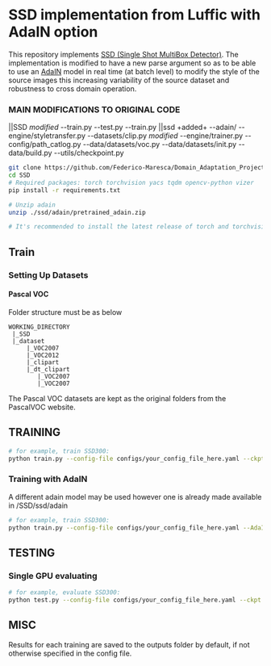 # SSD implementation from Luffic with AdaIN option

This repository implements [SSD (Single Shot MultiBox Detector)](https://github.com/lufficc/SSD). The implementation is modified to have a new parse argument so as to be able to use an [AdaIN](https://github.com/irasin/Pytorch_AdaIN) model in real time (at batch level) to modify the style of the source images this increasing variability of the source dataset and robustness to cross domain operation.

### MAIN MODIFICATIONS TO ORIGINAL CODE
||SSD
*modified*
--train.py
--test.py
--train.py
||ssd
+added+
--adain/
--engine/styletransfer.py
--datasets/clip.py
*modified*
--engine/trainer.py
--config/path_catlog.py
--data/datasets/voc.py
--data/datasets/init.py
--data/build.py
--utils/checkpoint.py

```bash
git clone https://github.com/Federico-Maresca/Domain_Adaptation_Project.git
cd SSD
# Required packages: torch torchvision yacs tqdm opencv-python vizer
pip install -r requirements.txt

# Unzip adain
unzip ./ssd/adain/pretrained_adain.zip

# It's recommended to install the latest release of torch and torchvision.
```


## Train

### Setting Up Datasets
#### Pascal VOC

Folder structure must be as below
```
WORKING_DIRECTORY
 |_SSD
 |_dataset
     |_VOC2007
     |_VOC2012
     |_clipart
     |_dt_clipart
        |_VOC2007
        |_VOC2007
```

The Pascal VOC datasets are kept as the original folders from the PascalVOC website.

## TRAINING
```bash
# for example, train SSD300:
python train.py --config-file configs/your_config_file_here.yaml --ckpt ./outputs/DA_project_baseline/model_final.pth
```
### Training with AdaIN
A different adain model may be used however one is already made available in /SSD/ssd/adain
```bash
# for example, train SSD300:
python train.py --config-file configs/your_config_file_here.yaml --AdaIN_model ./ssd/adain/pretrained_adain.pth
```
## TESTING

### Single GPU evaluating

```bash
# for example, evaluate SSD300:
python test.py --config-file configs/your_config_file_here.yaml --ckpt ./outputs/DA_project_baseline/model_final.pth
```

## MISC

Results for each training are saved to the outputs folder by default, if not otherwise specified in the config file.
